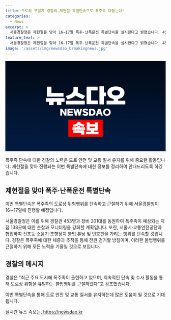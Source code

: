 ```yaml
---
title: 도로의 무법자 경찰의 제헌절 특별단속으로 폭주족 다잡는다!
categories:
  - News
excerpt: >
  서울경찰청은 제헌절을 맞아 16∼17일 폭주·난폭운전 특별단속을 실시한다고 밝혔습니다. 453명의 경찰과 201대의 장비를 동원하여 폭주족이 예상되는 지점 138곳을 강화 순찰하고, 현장에서 폭주족을 채증과 추적을 통해 전원 검거할 예정이며 불법 튜닝과 번호판을 가리는 행위도 단속할 예정이라고 전했습니다. 해당 관계자는 폭주족이 최근 주요 도시에 출현하고 있다며 도로상의 위험을 근절하기 위해 지속적인 단속·수사활동을 진행할 것이라고 말했습니다.
feature_text: >
  서울경찰청은 제헌절을 맞아 16∼17일 폭주·난폭운전 특별단속을 실시한다고 밝혔습니다. 453명의 경찰과 201대의 장비를 동원하여 폭주족이 예상되는 지점 138곳을 강화 순찰하고, 현장에서 폭주족을 채증과 추적을 통해 전원 검거할 예정이며 불법 튜닝과 번호판을 가리는 행위도 단속할 예정이라고 전했습니다. 해당 관계자는 폭주족이 최근 주요 도시에 출현하고 있다며 도로상의 위험을 근절하기 위해 지속적인 단속·수사활동을 진행할 것이라고 말했습니다.
image: '/assets/img/newsdao_breakingnews.jpg'
---
```


<p><img src="/assets/img/newsdao_breakingnews.jpg" alt="pcversion 속보" /></p>

<p>폭주족 단속에 대한 경찰의 노력은 도로 안전 및 교통 질서 유지를 위해 중요한 활동입니다. 제헌절을 맞아 진행되는 이번 특별단속에 대한 정보를 정리하여 안내드리도록 하겠습니다.</p>

<h2 data-ke-size="size26">제헌절을 맞아 폭주·난폭운전 특별단속</h2>

<p>이번 특별단속은 폭주족의 도로상 위험행위를 단속하고 근절하기 위해 서울경찰청이 16∼17일에 진행할 예정입니다.</p>

<p data-ke-size="size16">서울경찰청은 이를 위해 경찰관 453명과 장비 201대를 동원하여 폭주족이 예상되는 지점 138곳에 대한 순찰과 모니터링을 강화할 계획입니다. 또한, 서울시·교통안전공단과 협업하여 전조등·소음기·조향장치 불법 튜닝 및 번호판을 가리는 행위를 단속할 것입니다. 경찰은 폭주족에 대한 채증과 추적을 통해 전원 검거할 방침이며, 이러한 불법행위를 근절하기 위해 모든 노력을 기울일 것으로 보입니다.</p>

<h2 data-ke-size="size26">경찰의 메시지</h2>

<p>경찰은 "최근 주요 도시에 폭주족이 출현하고 있으며, 지속적인 단속 및 수사 활동을 통해 도로상 위험을 유발하는 불법행위를 근절하겠다"고 강조했습니다.</p>

<p>이번 특별단속을 통해 도로 안전 및 교통 질서를 유지하는데 많은 도움이 될 것으로 기대됩니다.</p>
실시간 뉴스 속보는, <a href="https://newsdao.kr" rel="dofollow">https://newsdao.kr</a>


